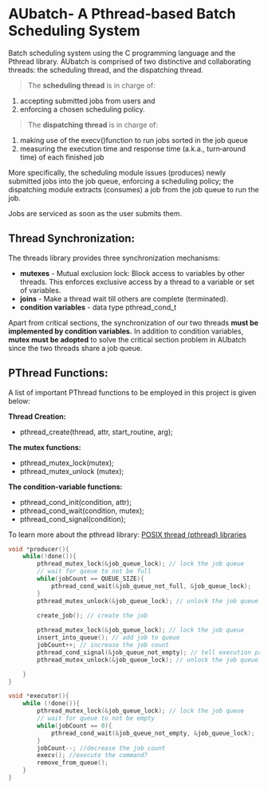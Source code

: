 # AUbatch- A Pthread‐based Batch Scheduling System
Batch scheduling system using the C programming language and the Pthread library. AUbatch is comprised of two distinctive and collaborating threads: the scheduling thread, and the dispatching thread.
> The **scheduling thread** is in charge of:
1. accepting submitted jobs from users and  
2. enforcing a chosen scheduling policy.  
> The **dispatching thread** is in charge of:  
1. making use of the execv()function to run jobs sorted in the job queue
2. measuring the execution time and response time (a.k.a., turn‐around time) of each finished job

More specifically, the scheduling module issues (produces) newly submitted jobs into the job queue, enforcing a scheduling policy; the dispatching module extracts (consumes) a job from the job queue to run the job. 

<!-- NOTES -->
Jobs are serviced as soon as the user submits them. 


## Thread Synchronization:
The threads library provides three synchronization mechanisms:

- **mutexes** - Mutual exclusion lock: Block access to variables by other threads. This enforces exclusive access by a thread to a variable or set of variables.
- **joins** - Make a thread wait till others are complete (terminated).
- **condition variables** - data type pthread_cond_t

Apart from critical sections, the synchronization of our two threads **must be implemented by condition variables.** In addition to condition variables, **mutex must be adopted** to solve the critical section problem in AUbatch since the two threads share a job queue.

## PThread Functions:
A list of important PThread functions to be employed in this project is given below:

**Thread Creation:**
- pthread_create(thread, attr, start_routine, arg);

**The mutex functions:**
- pthread_mutex_lock(mutex);
- pthread_mutex_unlock (mutex);

**The condition‐variable functions:**
- pthread_cond_init(condition, attr);
- pthread_cond_wait(condition, mutex);
- pthread_cond_signal(condition);

To learn more about the pthread library: [POSIX thread (pthread) libraries](https://www.cs.cmu.edu/afs/cs/academic/class/15492-f07/www/pthreads.html)

<!-- ## Using AUbatch:
### 1. Help Information
```
$ ./aubatch 
Welcome to Caleb Powell's batch job scheduler Version 1.0
Type 'help' to find more about AUbatch commands.

>help

run <job> <time> <pri>: submit a job named <job>,
                        execution time is <time>,
                        priority is <pri>.
list: display the job status
fcfs: change the scheduling policy to FCFS.
sjf: change the scheduling policy to SJF.
priority: change the scheduling policy to priority.
test <benchmark> <policy> <num_of_jobs> <priority_levels>
     <min_CPU_time> <max_CPU_time>
quit: exit AUbatch

>
```

### 2. Submit a Job
```
$ ./aubatch 
Welcome to Caleb Powell's batch job scheduler Version 1.0
Type 'help' to find more about AUbatch commands.

>run sample_job 10

Job sample_job was submitted.
Total number of jobs in the queue: 4
Expected waiting time: 113 seconds
Scheduling Policy: FCFS.

>
```

### 3. Display the Job List
```
$ ./aubatch 
Welcome to Caleb Powell's batch job scheduler Version 1.0
Type 'help' to find more about AUbatch commands.

>list

Total number of jobs in the queue: 4
Scheduling Policy: FCFS.
Name CPU_Time Pri Arrival_time Progress
job1 59       3   07:12:13     Run
job2 127      1   07:12:35
job3 8        2   07:13:26

> 
```
### 4. Switch Scheduling Policy
```
$ ./aubatch 
Welcome to Caleb Powell's batch job scheduler Version 1.0
Type 'help' to find more about AUbatch commands.

>sjf

Scheduling policy is switched to SJF. All the 3 waiting jobs
have been rescheduled.

>fcfs

Scheduling policy is switched to FCFS. All the 2 waiting jobs
have been rescheduled.

> 
```
### 5. Quit AUbatch
```
$ ./aubatch 
Welcome to Caleb Powell's batch job scheduler Version 1.0
Type 'help' to find more about AUbatch commands.

>quit

Total number of job submitted: 5
Average turnaround time: 32.12 seconds
Average CPU time: 15.43 seconds
Average waiting time: 16.69 seconds
Throughput: 0.031 No./second

$ 
``` -->

```C
void *producer(){
    while(!done()){
        pthread_mutex_lock(&job_queue_lock); // lock the job queue
        // wait for queue to not be full
        while(jobCount == QUEUE_SIZE){
            pthread_cond_wait(&job_queue_not_full, &job_queue_lock);
        }
        pthread_mutex_unlock(&job_queue_lock); // unlock the job queue since creat_job() is not critical

        create_job(); // create the job
        
        pthread_mutex_lock(&job_queue_lock); // lock the job queue
        insert_into_queue(); // add job to queue
        jobCount++; // increase the job count
        pthread_cond_signal(&job_queue_not_empty); // tell execution process that the buffer isnt empty
        pthread_mutex_unlock(&job_queue_lock); // unlock the job queue

    }
}
```

```C
void *executor(){
    while (!done()){
        pthread_mutex_lock(&job_queue_lock); // lock the job queue
        // wait for queue to not be empty
        while(jobCount == 0){
            pthread_cond_wait(&job_queue_not_empty, &job_queue_lock);
        }
        jobCount--; //decrease the job count
        execv(); //execute the command?
        remove_from_queue();
    }
}
```